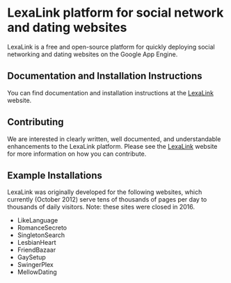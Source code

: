LexaLink platform for social network and dating websites
=============

LexaLink is a free and open-source platform for quickly deploying social networking and dating websites on the Google App Engine.

Documentation and Installation Instructions
-------------------------------------------

You can find documentation and installation instructions at the [LexaLink](http://www.lexalink.com) website. 

Contributing
------------

We are interested in clearly written, well documented, and understandable enhancements to the LexaLink platform. Please see the [LexaLink](http://www.lexalink.com) website for more information on how you can contribute.

Example Installations
---------------------

LexaLink was originally developed for the following websites, which currently (October 2012) serve tens of thousands of pages per day to thousands of daily visitors. Note: these sites were closed in 2016. 

* LikeLanguage
* RomanceSecreto
* SingletonSearch
* LesbianHeart
* FriendBazaar
* GaySetup
* SwingerPlex
* MellowDating

